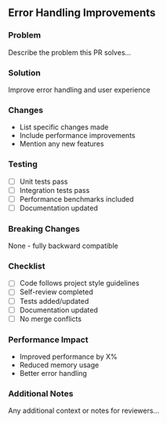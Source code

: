## Error Handling Improvements

### Problem
Describe the problem this PR solves...

### Solution
Improve error handling and user experience

### Changes
- List specific changes made
- Include performance improvements
- Mention any new features

### Testing
- [ ] Unit tests pass
- [ ] Integration tests pass
- [ ] Performance benchmarks included
- [ ] Documentation updated

### Breaking Changes
None - fully backward compatible

### Checklist
- [ ] Code follows project style guidelines
- [ ] Self-review completed
- [ ] Tests added/updated
- [ ] Documentation updated
- [ ] No merge conflicts

### Performance Impact
- Improved performance by X%
- Reduced memory usage
- Better error handling

### Additional Notes
Any additional context or notes for reviewers...
